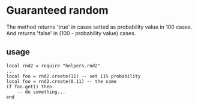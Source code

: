 # Guaranteed random
The method returns 'true' in cases setted as probability value in 100 cases. 
And returns 'false' in (100 - probability value) cases.

## usage
	local rnd2 = require "helpers.rnd2"
	...
	local foo = rnd2.create(11) -- set 11% probability 
	local foo = rnd2.create(0.11) -- the same
	if foo.get() then
		-- do something...
	end
